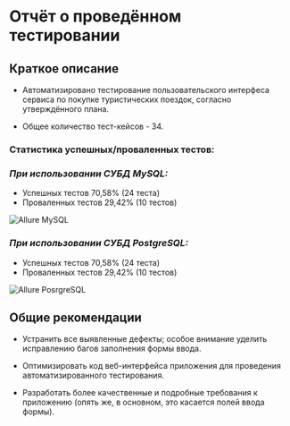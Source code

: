 # Отчёт о проведённом тестировании

## Краткое описание

 - Автоматизировано тестирование пользовательского интерфеса сервиса по покупке туристических поездок, согласно утверждённого плана. 
 
 - Общее количество тест-кейсов - 34.
 
 ### Статистика успешных/проваленных тестов: 
 
 ### _При использовании СУБД MySQL:_
 
 - Успешных тестов 70,58% (24 теста)
 - Проваленных тестов 29,42% (10 тестов)
 
 ![Allure MySQL](https://github.com/user-attachments/assets/7b091f09-5df1-4d0e-bf0d-ef580b3d0239)

 
 
 ### _При использовании СУБД PostgreSQL:_
 
 - Успешных тестов 70,58% (24 теста)
 - Проваленных тестов 29,42% (10 тестов)
 
 ![Allure PosrgreSQL](https://github.com/user-attachments/assets/e7d8a9c8-e3d0-4d24-ad9d-c6896c32acb6)

 
 ## Общие рекомендации
 
  - Устранить все выявленные дефекты; особое внимание уделить исправлению багов заполнения формы ввода.
  
  - Оптимизировать код веб-интерфейса приложения для проведения автоматизированного тестирования. 
  
  - Разработать более качественные и подробные требования к приложению (опять же, в основном, это касается полей ввода формы). 
  
